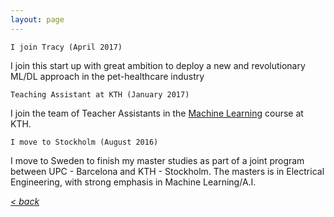 ```yaml
---
layout: page
---
```


    I join Tracy (April 2017)
I join this start up with great ambition to deploy a new and revolutionary ML/DL approach in the pet-healthcare industry

    Teaching Assistant at KTH (January 2017)
I join the team of Teacher Assistants in the [Machine Learning](https://www.kth.se/student/kurser/kurs/DD2431?l=en) course at KTH.

    I move to Stockholm (August 2016)
I move to Sweden to finish my master studies as part of a joint program between UPC - Barcelona and KTH - Stockholm. The masters is in Electrical Engineering, with strong emphasis in Machine Learning/A.I.
    
    
    
[*< back*](index.md)
